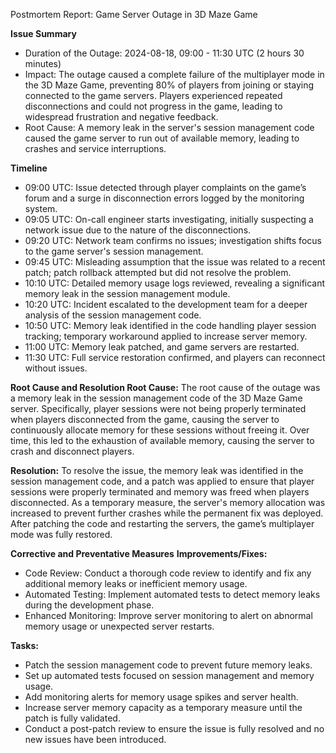 Postmortem Report: Game Server Outage in 3D Maze Game

**Issue Summary**
- Duration of the Outage: 2024-08-18, 09:00 - 11:30 UTC (2 hours 30 minutes)
- Impact: The outage caused a complete failure of the multiplayer mode in the 3D Maze Game, preventing 80% of players from joining or staying connected to the game servers. Players experienced repeated disconnections and could not progress in the game, leading to widespread frustration and negative feedback.
- Root Cause: A memory leak in the server's session management code caused the game server to run out of available memory, leading to crashes and service interruptions.

**Timeline**
- 09:00 UTC: Issue detected through player complaints on the game’s forum and a surge in disconnection errors logged by the monitoring system.
- 09:05 UTC: On-call engineer starts investigating, initially suspecting a network issue due to the nature of the disconnections.
- 09:20 UTC: Network team confirms no issues; investigation shifts focus to the game server's session management.
- 09:45 UTC: Misleading assumption that the issue was related to a recent patch; patch rollback attempted but did not resolve the problem.
- 10:10 UTC: Detailed memory usage logs reviewed, revealing a significant memory leak in the session management module.
- 10:20 UTC: Incident escalated to the development team for a deeper analysis of the session management code.
- 10:50 UTC: Memory leak identified in the code handling player session tracking; temporary workaround applied to increase server memory.
- 11:00 UTC: Memory leak patched, and game servers are restarted.
- 11:30 UTC: Full service restoration confirmed, and players can reconnect without issues.

**Root Cause and Resolution
Root Cause:**
The root cause of the outage was a memory leak in the session management code of the 3D Maze Game server. Specifically, player sessions were not being properly terminated when players disconnected from the game, causing the server to continuously allocate memory for these sessions without freeing it. Over time, this led to the exhaustion of available memory, causing the server to crash and disconnect players.

**Resolution:**
To resolve the issue, the memory leak was identified in the session management code, and a patch was applied to ensure that player sessions were properly terminated and memory was freed when players disconnected. As a temporary measure, the server's memory allocation was increased to prevent further crashes while the permanent fix was deployed. After patching the code and restarting the servers, the game’s multiplayer mode was fully restored.

**Corrective and Preventative Measures**
**Improvements/Fixes:**
- Code Review: Conduct a thorough code review to identify and fix any additional memory leaks or inefficient memory usage.
- Automated Testing: Implement automated tests to detect memory leaks during the development phase.
- Enhanced Monitoring: Improve server monitoring to alert on abnormal memory usage or unexpected server restarts.

**Tasks:**
- Patch the session management code to prevent future memory leaks. 
- Set up automated tests focused on session management and memory usage.
- Add monitoring alerts for memory usage spikes and server health.
- Increase server memory capacity as a temporary measure until the patch is fully validated.
- Conduct a post-patch review to ensure the issue is fully resolved and no new issues have been introduced.
